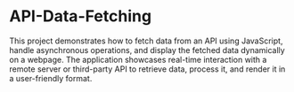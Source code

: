 # API-Data-Fetching
This project demonstrates how to fetch data from an API using JavaScript, handle asynchronous operations, and display the fetched data dynamically on a webpage. The application showcases real-time interaction with a remote server or third-party API to retrieve data, process it, and render it in a user-friendly format.
